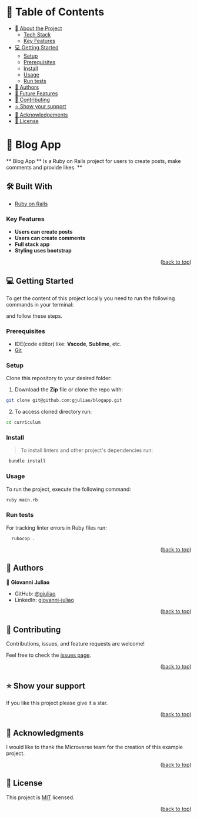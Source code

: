 <a name="readme-top"></a>

<!-- TABLE OF CONTENTS -->

# 📗 Table of Contents

- [📖 About the Project](#about-project)
    - [Tech Stack](#tech-stack)
    - [Key Features](#key-features)
- [💻 Getting Started](#getting-started)
  - [Setup](#setup)
  - [Prerequisites](#prerequisites)
  - [Install](#install)
  - [Usage](#usage)
  - [Run tests](#run-tests)
- [👥 Authors](#authors)
- [🔭 Future Features](#future-features)
- [🤝 Contributing](#contributing)
- [⭐️ Show your support](#support)
- [🙏 Acknowledgements](#acknowledgements)
- [📝 License](#license)

<!-- PROJECT DESCRIPTION -->

# 📖 Blog App <a name="about-project"></a>

** Blog App ** Is a Ruby on Rails project for users to create posts, make comments and provide likes. **

## 🛠 Built With <a name="built-with"></a>


  <ul>
    <li><a href="https://www.ruby-lang.org/en/documentation/">Ruby on Rails</a></li>
  </ul>


<!-- Features -->

### Key Features <a name="key-features"></a>

- **Users can create posts**
- **Users can create comments**
- **Full stack app**
- **Styling uses bootstrap**

<p align="right">(<a href="#readme-top">back to top</a>)</p>

<!-- GETTING STARTED -->

## 💻 Getting Started <a name="getting-started"></a>

To get the content of this project locally you need to run the following commands in your terminal:

and follow these steps.

### Prerequisites

- IDE(code editor) like: **Vscode**, **Sublime**, etc.
- [Git](https://www.linode.com/docs/guides/how-to-install-git-on-linux-mac-and-windows/)

### Setup

Clone this repository to your desired folder:

1. Download the **Zip** file or clone the repo with:
 ```bash
git clone git@github.com:gjuliao/blogapp.git
```
2. To access cloned directory run:
```bash
cd curriculum 
```

### Install

> To install linters and other project's dependencies run:

```bash
 bundle install
```

### Usage

To run the project, execute the following command:
```bash
ruby main.rb
```

### Run tests

For tracking linter errors in Ruby files run:
 
 ```
   rubocop . 
 ```

<p align="right">(<a href="#readme-top">back to top</a>)</p>

<!-- AUTHORS -->

## 👥 Authors <a name="authors"></a>

👤 **Giovanni Juliao**

- GitHub: [@gjuliao](https://github.com/gjuliao)
- LinkedIn: [giovanni-juliao](https://www.linkedin.com/in/giovanni-juliao/)

<p align="right">(<a href="#readme-top">back to top</a>)</p>

<!-- CONTRIBUTING -->

## 🤝 Contributing <a name="contributing"></a>

Contributions, issues, and feature requests are welcome!

Feel free to check the [issues page](https://github.com/gjuliao/blogapp/issues).

<p align="right">(<a href="#readme-top">back to top</a>)</p>

<!-- SUPPORT -->

## ⭐️ Show your support <a name="support"></a>

If you like this project please give it a star.

<p align="right">(<a href="#readme-top">back to top</a>)</p>

<!-- ACKNOWLEDGEMENTS -->

## 🙏 Acknowledgments <a name="acknowledgements"></a>

I would like to thank the Microverse team for the creation of this example project.

<p align="right">(<a href="#readme-top">back to top</a>)</p>

<!-- LICENSE -->

## 📝 License <a name="license"></a>

This project is [MIT](./license) licensed.

<p align="right">(<a href="#readme-top">back to top</a>)</p>
